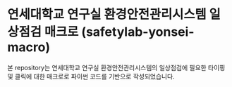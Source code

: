 # 연세대학교 연구실 환경안전관리시스템 일상점검 매크로 (safetylab-yonsei-macro)


본 repository는 연세대학교 연구실 환경안전관리시스템의 일상점검에 필요한 타이핑 및 클릭에 대한 매크로로 파이썬 코드를 기반으로 작성되었습니다.

